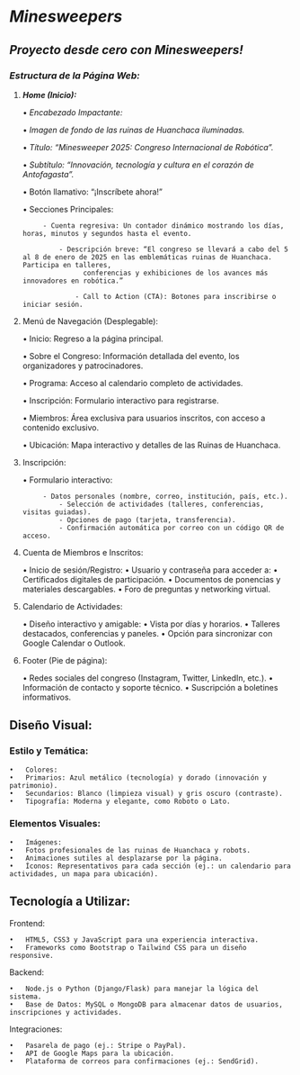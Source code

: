 # **_Minesweepers_**

## **_Proyecto desde cero con Minesweepers!_**

### **_Estructura de la Página Web:_**

1. **_Home (Inicio):_**

	•	_Encabezado Impactante:_

	•	_Imagen de fondo de las ruinas de Huanchaca iluminadas._

	•	_Título: “Minesweeper 2025: Congreso Internacional de Robótica”._

	•	_Subtítulo: “Innovación, tecnología y cultura en el corazón de Antofagasta”._

	•	Botón llamativo: “¡Inscríbete ahora!”

	•	Secciones Principales:

	        - Cuenta regresiva: Un contador dinámico mostrando los días, horas, minutos y segundos hasta el evento.
   
                - Descripción breve: “El congreso se llevará a cabo del 5 al 8 de enero de 2025 en las emblemáticas ruinas de Huanchaca. Participa en talleres, 
                      conferencias y exhibiciones de los avances más innovadores en robótica.”
   
                    - Call to Action (CTA): Botones para inscribirse o iniciar sesión.

3. Menú de Navegación (Desplegable):

	•	Inicio: Regreso a la página principal.

	•	Sobre el Congreso: Información detallada del evento, los organizadores y patrocinadores.

	•	Programa: Acceso al calendario completo de actividades.

	•	Inscripción: Formulario interactivo para registrarse.

	•	Miembros: Área exclusiva para usuarios inscritos, con acceso a contenido exclusivo.

	•	Ubicación: Mapa interactivo y detalles de las Ruinas de Huanchaca.

5. Inscripción:

	•	Formulario interactivo:

	        - Datos personales (nombre, correo, institución, país, etc.).
                - Selección de actividades (talleres, conferencias, visitas guiadas).
                - Opciones de pago (tarjeta, transferencia).
                - Confirmación automática por correo con un código QR de acceso.

7. Cuenta de Miembros e Inscritos:

	•	Inicio de sesión/Registro:
	•	Usuario y contraseña para acceder a:
	•	Certificados digitales de participación.
	•	Documentos de ponencias y materiales descargables.
	•	Foro de preguntas y networking virtual.

8. Calendario de Actividades:

	•	Diseño interactivo y amigable:
	•	Vista por días y horarios.
	•	Talleres destacados, conferencias y paneles.
	•	Opción para sincronizar con Google Calendar o Outlook.

9. Footer (Pie de página):

	•	Redes sociales del congreso (Instagram, Twitter, LinkedIn, etc.).
	•	Información de contacto y soporte técnico.
	•	Suscripción a boletines informativos.

## Diseño Visual:

### Estilo y Temática:

	•	Colores:
	•	Primarios: Azul metálico (tecnología) y dorado (innovación y patrimonio).
	•	Secundarios: Blanco (limpieza visual) y gris oscuro (contraste).
	•	Tipografía: Moderna y elegante, como Roboto o Lato.

### Elementos Visuales:

	•	Imágenes:
	•	Fotos profesionales de las ruinas de Huanchaca y robots.
	•	Animaciones sutiles al desplazarse por la página.
	•	Íconos: Representativos para cada sección (ej.: un calendario para actividades, un mapa para ubicación).

## Tecnología a Utilizar:

Frontend:

	•	HTML5, CSS3 y JavaScript para una experiencia interactiva.
	•	Frameworks como Bootstrap o Tailwind CSS para un diseño responsive.

Backend:

	•	Node.js o Python (Django/Flask) para manejar la lógica del sistema.
	•	Base de Datos: MySQL o MongoDB para almacenar datos de usuarios, inscripciones y actividades.

Integraciones:

	•	Pasarela de pago (ej.: Stripe o PayPal).
	•	API de Google Maps para la ubicación.
	•	Plataforma de correos para confirmaciones (ej.: SendGrid).

